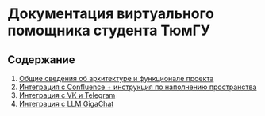 # Документация виртуального помощника студента ТюмГУ

## Содержание
1. [Общие сведения об архитектуре и функционале проекта](architecture.md)
2. [Интеграция с Confluence + инструкция по наполнению пространства](confluence-integration.md)
3. [Интеграция с VK и Telegram](chatbot-integration.md)
4. [Интеграция с LLM GigaChat](gigachat-integration.md)
